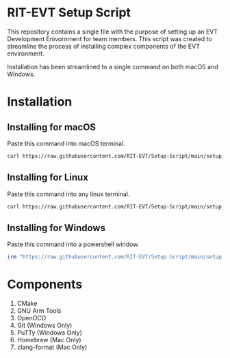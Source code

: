 # RIT-EVT Setup Script
This repository contains a single file with the purpose of setting up an EVT Development Enivornment for team members. This script was created to streamline the process of installing complex components of the EVT environment.

Installation has been streamlined to a single command on both macOS and Windows.

# Installation
## Installing for macOS
Paste this command into macOS terminal.
```bash
curl https://raw.githubusercontent.com/RIT-EVT/Setup-Script/main/setup_mac.sh | sh
```

## Installing for Linux
Paste this command into any linux terminal.
```bash
curl https://raw.githubusercontent.com/RIT-EVT/Setup-Script/main/setup_linux.sh | bash
```

## Installing for Windows
Paste this command into a powershell window.
```powershell
irm "https://raw.githubusercontent.com/RIT-EVT/Setup-Script/main/setup_windows.ps1" | iex
```

# Components
1. CMake
2. GNU Arm Tools
3. OpenOCD
4. Git (Windows Only)
5. PuTTy (Windows Only)
6. Homebrew (Mac Only)
7. clang-format (Mac Only)
